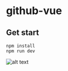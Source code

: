 # github-vue



## Get start

```
npm install
npm run dev
```


![alt text](https://media.wired.com/photos/5b36a5b6e237e87ce9592b8e/master/pass/Github-Microsoft-BIZ-FINAL.jpg)
